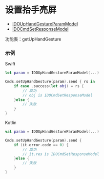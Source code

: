 # 设置抬手亮屏
* [IDOUpHandGestureParamModel](../model/IDOUpHandGestureParamModel.md)
* [IDOCmdSetResponseModel](../model/IDOCmdSetResponseModel.md)

功能表：getUpHandGesture

### 示例

Swift
```swift
let param = IDOUpHandGestureParamModel(...)

Cmds.setUpHandGesture(param).send { rs in
    if case .success(let obj) = rs {
        // 成功
        // obj is IDOCmdSetResponseModel
    }else {
        // 失败
    }
}
```

Kotlin
```kotlin
val param = IDOUpHandGestureParamModel(...)

Cmds.setUpHandGesture(param).send {
    if (it.error.code == 0) {
        // 成功
        // it.res is IDOCmdSetResponseModel
    }else {
        // 失败
    }
}
```
